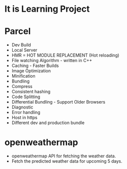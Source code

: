 # It is Learning Project

# Parcel
- Dev Build
- Local Server
- HMR = HOT MODULE REPLACEMENT (Hot reloading)
- File watching Algorithm - written in C++
- Caching - Faster Builds
- Image Optimization
- Minification
- Bundling
- Compress
- Consistent hashing
- Code Splitting
- Differential Bundling - Support Older Browsers
- Diagnostic
- Error handling
- Host in https
- Different dev and production bundle

# openweathermap
- openweathermap API for fetching the weather data.
- Fetch the predicted weather data for upcoming 5 days.
